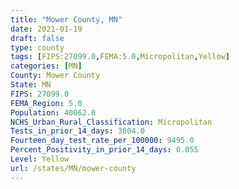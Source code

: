 ```yaml
---
title: "Mower County, MN"
date: 2021-01-19
draft: false
type: county
tags: [FIPS:27099.0,FEMA:5.0,Micropolitan,Yellow]
categories: [MN]
County: Mower County
State: MN
FIPS: 27099.0
FEMA_Region: 5.0
Population: 40062.0
NCHS_Urban_Rural_Classification: Micropolitan
Tests_in_prior_14_days: 3804.0
Fourteen_day_test_rate_per_100000: 9495.0
Percent_Positivity_in_prior_14_days: 0.055
Level: Yellow
url: /states/MN/mower-county
---
```



